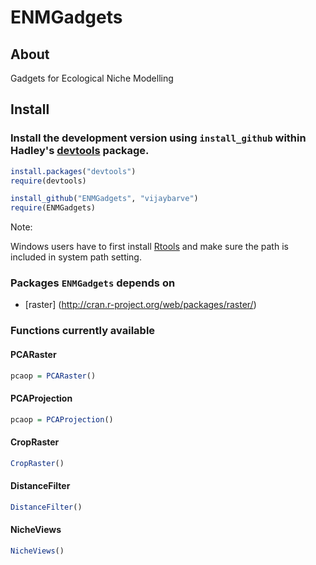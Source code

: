 ENMGadgets
==========

## About
Gadgets for Ecological Niche Modelling


## Install

### Install the development version using `install_github` within Hadley's [devtools](https://github.com/hadley/devtools) package.

```R
install.packages("devtools")
require(devtools)

install_github("ENMGadgets", "vijaybarve")
require(ENMGadgets)
```

Note: 

Windows users have to first install [Rtools](http://cran.r-project.org/bin/windows/Rtools/) and make sure the path is included in system path setting.

### Packages `ENMGadgets` depends on
+ [raster] (http://cran.r-project.org/web/packages/raster/)

### Functions currently available

#### PCARaster

```r
pcaop = PCARaster()
```

#### PCAProjection

```r
pcaop = PCAProjection()
```

#### CropRaster

```r
CropRaster()
```

#### DistanceFilter
```r
DistanceFilter()
```

#### NicheViews
```r
NicheViews()
```